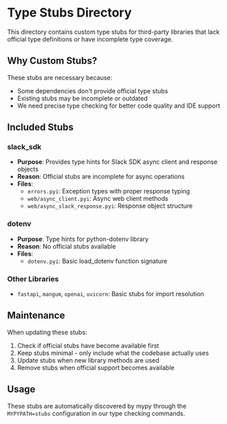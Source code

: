 # Type Stubs Directory

This directory contains custom type stubs for third-party libraries that lack official type definitions or have incomplete type coverage.

## Why Custom Stubs?

These stubs are necessary because:
- Some dependencies don't provide official type stubs
- Existing stubs may be incomplete or outdated
- We need precise type checking for better code quality and IDE support

## Included Stubs

### slack_sdk
- **Purpose**: Provides type hints for Slack SDK async client and response objects
- **Reason**: Official stubs are incomplete for async operations
- **Files**:
  - `errors.pyi`: Exception types with proper response typing
  - `web/async_client.pyi`: Async web client methods
  - `web/async_slack_response.pyi`: Response object structure

### dotenv
- **Purpose**: Type hints for python-dotenv library
- **Reason**: No official stubs available
- **Files**:
  - `dotenv.pyi`: Basic load_dotenv function signature

### Other Libraries
- `fastapi`, `mangum`, `openai`, `uvicorn`: Basic stubs for import resolution

## Maintenance

When updating these stubs:
1. Check if official stubs have become available first
2. Keep stubs minimal - only include what the codebase actually uses
3. Update stubs when new library methods are used
4. Remove stubs when official support becomes available

## Usage

These stubs are automatically discovered by mypy through the `MYPYPATH=stubs` configuration in our type checking commands.
